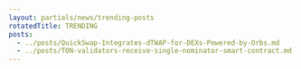 ```yaml
---
layout: partials/news/trending-posts
rotatedTitle: TRENDING
posts:
  - ../posts/QuickSwap-Integrates-dTWAP-for-DEXs-Powered-by-Orbs.md
  - ../posts/TON-validators-receive-single-nominator-smart-contract.md
---
```


